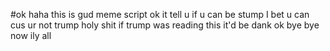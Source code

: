 #ok haha this is gud meme script ok it tell u if u can be stump I bet u can cus ur not trump holy shit if trump was reading this it'd be dank ok bye bye now ily all
